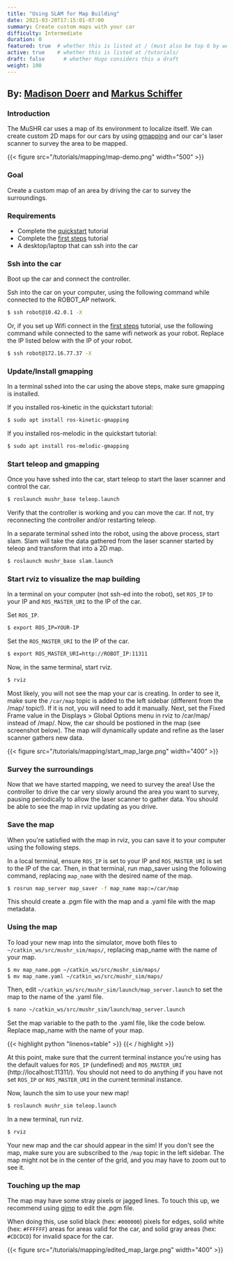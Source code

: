 ```yaml
---
title: "Using SLAM for Map Building"
date: 2021-03-20T17:15:01-07:00
summary: Create custom maps with your car
difficulty: Intermediate
duration: 0
featured: true  # whether this is listed at / (must also be top 6 by weight)
active: true    # whether this is listed at /tutorials/
draft: false      # whether Hugo considers this a draft
weight: 100
---
```


## By: [Madison Doerr](https://mcdoerr.github.io/) and [Markus Schiffer](www.linkedin.com/in/markusschiffer)

### Introduction
The MuSHR car uses a map of its environment to localize itself. We can create 
custom 2D maps for our cars by using [gmapping](http://wiki.ros.org/gmapping) and our car's laser scanner to 
survey the area to be mapped.

{{< figure src="/tutorials/mapping/map-demo.png" width="500" >}}

### Goal
Create a custom map of an area by driving the car to survey the surroundings.

### Requirements
  - Complete the [quickstart](/tutorials/quickstart) tutorial
  - Complete the [first steps](/tutorials/first_steps) tutorial
  - A desktop/laptop that can ssh into the car

### Ssh into the car
Boot up the car and connect the controller. 

Ssh into the car on your computer, using the following command while connected to the ROBOT_AP network.
```bash
$ ssh robot@10.42.0.1 -X
```
Or, if you set up Wifi connect in the [first steps](/tutorials/first_steps) tutorial, use the following command while connected to the same wifi network as your robot. Replace the IP listed below with the IP of your robot.
```bash
$ ssh robot@172.16.77.37 -X
```

### Update/Install gmapping
In a terminal sshed into the car using the above steps, make sure gmapping is installed.

If you installed ros-kinetic in the quickstart tutorial:
```bash
$ sudo apt install ros-kinetic-gmapping
```
If you installed ros-melodic in the quickstart tutorial:
```bash
$ sudo apt install ros-melodic-gmapping
```

### Start teleop and gmapping
Once you have sshed into the car, start teleop to start the laser scanner and control the car.
```bash
$ roslaunch mushr_base teleop.launch
```
Verify that the controller is working and you can move the car. If not, try reconnecting the controller and/or restarting teleop.

In a separate terminal sshed into the robot, using the above process, start slam. Slam will take the data gathered from the laser 
scanner started by teleop and transform that into a 2D map. 
```bash
$ roslaunch mushr_base slam.launch
```

### Start rviz to visualize the map building
In a terminal on your computer (not ssh-ed into the robot), set `ROS_IP` to your IP and `ROS_MASTER_URI` to the IP of the car.

Set `ROS_IP`.
```bash
$ export ROS_IP=YOUR-IP
```

Set the `ROS_MASTER_URI` to the IP of the car.
```bash
$ export ROS_MASTER_URI=http://ROBOT_IP:11311
```

Now, in the same terminal, start rviz.
```bash
$ rviz
```
Most likely, you will not see the map your car is creating. In order to see it, make sure the `/car/map` topic is added to the left sidebar (different from the /map/ topic!). If it is not, you will need to add it manually. Next, set the Fixed Frame value in the Displays > Global Options menu in rviz to /car/map/ instead of /map/. Now, the car should be postioned in the map (see screenshot below). The map will dynamically update and refine as the laser scanner gathers new data.

{{< figure src="/tutorials/mapping/start_map_large.png" width="400" >}}
</br>

### Survey the surroundings
Now that we have started mapping, we need to survey the area! Use the controller to drive the car very slowly around the area you want to survey, pausing periodically to allow the laser scanner to gather data. You should be able to see the map in rviz updating as you drive.

### Save the map
When you're satisfied with the map in rviz, you can save it to your computer using the following steps.

In a local terminal, ensure `ROS_IP` is set to your IP and `ROS_MASTER_URI` is set to the IP of the car. Then, in that terminal, run map_saver using the following command, replacing `map_name` with the desired name of the map.
```bash
$ rosrun map_server map_saver -f map_name map:=/car/map
```
This should create a .pgm file with the map and a .yaml file with the map metadata. 

### Using the map
To load your new map into the simulator, move both files to `~/catkin_ws/src/mushr_sim/maps/`, replacing map_name with the name of your map.
```bash
$ mv map_name.pgm ~/catkin_ws/src/mushr_sim/maps/
$ mv map_name.yaml ~/catkin_ws/src/mushr_sim/maps/
```
Then, edit `~/catkin_ws/src/mushr_sim/launch/map_server.launch` to set the map to the name of the .yaml file.

```bash
$ nano ~/catkin_ws/src/mushr_sim/launch/map_server.launch
```
Set the map variable to the path to the .yaml file, like the code below. Replace map_name with the name of your map.

{{< highlight python "linenos=table" >}}
<launch>
    <arg name="map" default="$(find mushr_base)/maps/map_name.yaml" />
    <node pkg="map_server" name="map_server" type="map_server" args="$(arg map)" />
</launch>
{{< / highlight >}}

At this point, make sure that the current terminal instance you're using has the default values for `ROS_IP` (undefined) and `ROS_MASTER_URI` (http://localhost:11311/). You should not need to do anything if you have not set `ROS_IP` or `ROS_MASTER_URI` in the current terminal instance.

Now, launch the sim to use your new map!
```bash
$ roslaunch mushr_sim teleop.launch
```
In a new terminal, run rviz.
```bash
$ rviz
```
Your new map and the car should appear in the sim! If you don't see the map, make sure you are subscribed to the `/map` topic in the left sidebar. The map might not be in the center of the grid, and you may have to zoom out to see it.

### Touching up the map
The map may have some stray pixels or jagged lines. To touch this up, we recommend using [gimp](https://www.gimp.org/) to edit the .pgm file.

When doing this, use solid black (hex: `#000000`) pixels for edges, solid white (hex: `#FFFFFF`) areas for areas valid for the car, and solid gray areas (hex: `#CDCDCD`) for invalid space for the car.

{{< figure src="/tutorials/mapping/edited_map_large.png" width="400" >}}


